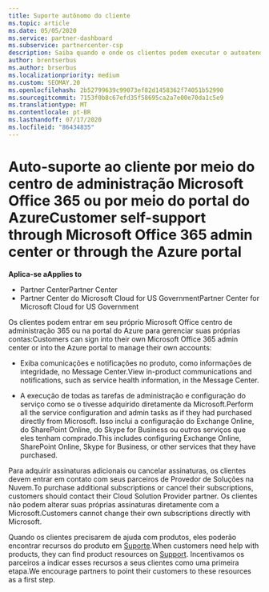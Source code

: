```yaml
---
title: Suporte autônomo do cliente
ms.topic: article
ms.date: 05/05/2020
ms.service: partner-dashboard
ms.subservice: partnercenter-csp
description: Saiba quando e onde os clientes podem executar o autoatendimento para gerenciar suas próprias contas e quando devem entrar em contato com seu parceiro de provedor de soluções na nuvem.
author: brentserbus
ms.author: brserbus
ms.localizationpriority: medium
ms.custom: SEOMAY.20
ms.openlocfilehash: 2b52799639c99073ef82d1458362f74051b52990
ms.sourcegitcommit: 7153f0b8c67efd35f58695ca2a7e00e70da1c5e9
ms.translationtype: MT
ms.contentlocale: pt-BR
ms.lasthandoff: 07/17/2020
ms.locfileid: "86434835"
---
```

# <a name="customer-self-support-through-microsoft-office-365-admin-center-or-through-the-azure-portal"></a><span data-ttu-id="235b1-103">Auto-suporte ao cliente por meio do centro de administração Microsoft Office 365 ou por meio do portal do Azure</span><span class="sxs-lookup"><span data-stu-id="235b1-103">Customer self-support through Microsoft Office 365 admin center or through the Azure portal</span></span>

<span data-ttu-id="235b1-104">**Aplica-se a**</span><span class="sxs-lookup"><span data-stu-id="235b1-104">**Applies to**</span></span>

-  <span data-ttu-id="235b1-105">Partner Center</span><span class="sxs-lookup"><span data-stu-id="235b1-105">Partner Center</span></span>
-  <span data-ttu-id="235b1-106">Partner Center do Microsoft Cloud for US Government</span><span class="sxs-lookup"><span data-stu-id="235b1-106">Partner Center for Microsoft Cloud for US Government</span></span>

<span data-ttu-id="235b1-107">Os clientes podem entrar em seu próprio Microsoft Office centro de administração 365 ou na portal do Azure para gerenciar suas próprias contas:</span><span class="sxs-lookup"><span data-stu-id="235b1-107">Customers can sign into their own Microsoft Office 365 admin center or into the Azure portal to manage their own accounts:</span></span>

-   <span data-ttu-id="235b1-108">Exiba comunicações e notificações no produto, como informações de integridade, no Message Center.</span><span class="sxs-lookup"><span data-stu-id="235b1-108">View in-product communications and notifications, such as service health information, in the Message Center.</span></span>

-   <span data-ttu-id="235b1-109">A execução de todas as tarefas de administração e configuração do serviço como se o tivesse adquirido diretamente da Microsoft.</span><span class="sxs-lookup"><span data-stu-id="235b1-109">Perform all the service configuration and admin tasks as if they had purchased directly from Microsoft.</span></span> <span data-ttu-id="235b1-110">Isso inclui a configuração do Exchange Online, do SharePoint Online, do Skype for Business ou outros serviços que eles tenham comprado.</span><span class="sxs-lookup"><span data-stu-id="235b1-110">This includes configuring Exchange Online, SharePoint Online, Skype for Business, or other services that they have purchased.</span></span>

<span data-ttu-id="235b1-111">Para adquirir assinaturas adicionais ou cancelar assinaturas, os clientes devem entrar em contato com seus parceiros de Provedor de Soluções na Nuvem.</span><span class="sxs-lookup"><span data-stu-id="235b1-111">To purchase additional subscriptions or cancel their subscriptions, customers should contact their Cloud Solution Provider partner.</span></span> <span data-ttu-id="235b1-112">Os clientes não podem alterar suas próprias assinaturas diretamente com a Microsoft.</span><span class="sxs-lookup"><span data-stu-id="235b1-112">Customers cannot change their own subscriptions directly with Microsoft.</span></span>

<span data-ttu-id="235b1-113">Quando os clientes precisarem de ajuda com produtos, eles poderão encontrar recursos do produto em [Suporte](https://partnercenter.microsoft.com/partner/support).</span><span class="sxs-lookup"><span data-stu-id="235b1-113">When customers need help with products, they can find product resources on [Support](https://partnercenter.microsoft.com/partner/support).</span></span> <span data-ttu-id="235b1-114">Incentivamos os parceiros a indicar esses recursos a seus clientes como uma primeira etapa.</span><span class="sxs-lookup"><span data-stu-id="235b1-114">We encourage partners to point their customers to these resources as a first step.</span></span>

 

 



